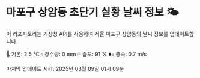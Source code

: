
# 마포구 상암동 초단기 실황 날씨 정보 🌤️

이 리포지토리는 기상청 API를 사용하여 서울 마포구 상암동의 날씨 정보를 업데이트합니다. 

🌡️ 기온: 2.5 ℃
💧 강수량: 0 mm
💦 습도: 91 %
🌬️ 풍속: 0.7 m/s

마지막 업데이트 시각: 2025년 03월 09일 01시 09분    
